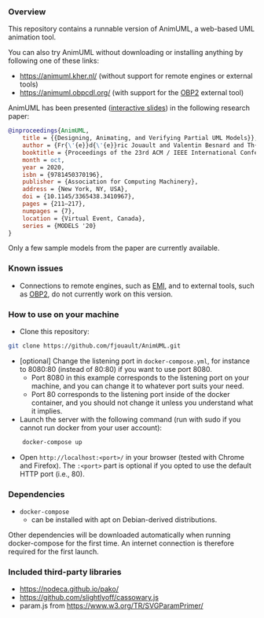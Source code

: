 ### Overview

This repository contains a runnable version of AnimUML, a web-based UML animation tool.

You can also try AnimUML without downloading or installing anything by following one of these links:
* https://animuml.kher.nl/ (without support for remote engines or external tools)
* https://animuml.obpcdl.org/ (with support for the [OBP2](http://www.obpcdl.org/) external tool)

AnimUML has been presented ([interactive slides](https://animuml.kher.nl/slides/MODELS2020.html)) in the following research paper:
```bibtex
@inproceedings{AnimUML,
	title = {{Designing, Animating, and Verifying Partial UML Models}},
	author = {Fr{\'{e}}d{\'{e}}ric Jouault and Valentin Besnard and Th{\'{e}}o {Le Calvar} and Ciprian Teodorov and Matthias Brun and J{\'{e}}r{\^{o}}me Delatour},
	booktitle = {Proceedings of the 23rd ACM / IEEE International Conference on Model Driven Engineering Languages and Systems (MODELS 2020)},
	month = oct,
	year = 2020,
	isbn = {9781450370196},
	publisher = {Association for Computing Machinery},
	address = {New York, NY, USA},
	doi = {10.1145/3365438.3410967},
	pages = {211–217},
	numpages = {7},
	location = {Virtual Event, Canada},
	series = {MODELS '20}
}
```

Only a few sample models from the paper are currently available.

### Known issues

* Connections to remote engines, such as [EMI](http://www.obpcdl.org/bare-metal-uml/), and to external tools, such as [OBP2](http://www.obpcdl.org/), do not currently work on this version.

### How to use on your machine

- Clone this repository:
```bash
git clone https://github.com/fjouault/AnimUML.git
```
- [optional] Change the listening port in `docker-compose.yml`, for instance to 8080:80 (instead of 80:80) if you want to use port 8080.
	- Port 8080 in this example corresponds to the listening port on your machine, and you can change it to whatever port suits your need.
	- Port 80 corresponds to the listening port inside of the docker container, and you should not change it unless you understand what it implies.
- Launch the server with the following command (run with sudo if you cannot run docker from your user account):
```bash
	docker-compose up
```
- Open `http://localhost:<port>/` in your browser (tested with Chrome and Firefox).
The `:<port>` part is optional if you opted to use the default HTTP port (i.e., 80).

### Dependencies

- `docker-compose`
	- can be installed with apt on Debian-derived distributions.

Other dependencies will be downloaded automatically when running docker-compose for the first time. An internet connection is therefore required for the first launch.

### Included third-party libraries

- https://nodeca.github.io/pako/
- https://github.com/slightlyoff/cassowary.js
- param.js from https://www.w3.org/TR/SVGParamPrimer/

